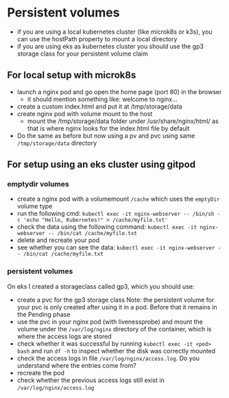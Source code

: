 # Persistent volumes

- if you are using a local kubernetes cluster (like microk8s or k3s), you can use the hostPath property to mount a local directory
- if you are using eks as kubernetes cluster you should use the gp3 storage class for your persistent volume claim

## For local setup with microk8s
- launch a nginx pod and go open the home page (port 80) in the browser
  - it should mention something like: welcome to nginx...
- create a custom index.html and put it at /tmp/storage/data
- create nginx pod with volume mount to the host
  - mount the /tmp/storage/data folder under /usr/share/nginx/html/ as that is where nginx looks for the index.html file by default
- Do the same as before but now using a pv and pvc using same `/tmp/storage/data` directory

## For setup using an eks cluster using gitpod

### emptydir volumes
- create a nginx pod with a volumemount `/cache` which uses the `emptyDir` volume type
- run the following cmd: `kubectl exec -it nginx-webserver -- /bin/sh -c 'echo "Hello, Kubernetes!" > /cache/myfile.txt'`
- check the data using the following command: `kubectl exec -it nginx-webserver -- /bin/cat /cache/myfile.txt`
- delete and recreate your pod
- see whether you can see the data: `kubectl exec -it nginx-webserver -- /bin/cat /cache/myfile.txt`

### persistent volumes
On eks I created a storageclass called gp3, which you should use:
- create a pvc for the gp3 storage class
  Note: the persistent volume for your pvc is only created after using it in a pod. Before that it remains in the Pending phase
- use the pvc in your nginx pod (with livenessprobe) and mount the volume under the `/var/log/nginx` directory of the container, which is where the access logs are stored
- check whether it was successful by running `kubectl exec -it <pod> bash` and run `df -h` to inspect whether the disk was correctly mounted
- check the access logs in file `/var/log/nginx/access.log`. Do you understand where the entries come from?
- recreate the pod
- check whether the previous access logs still exist in `/var/log/nginx/access.log`